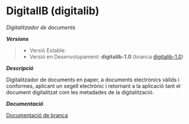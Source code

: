 # DigitalIB (digitalib)
 *Digitalitzador de documents*
 
 ***Versions***

> - Versió Estable:
> - Versió en Desenvolupament: __digitalib-1.0__ (branca [digitalib-1.0](../../tree/digitalib-1.0))


***Descripció***

Digitalitzador de documents en paper, a documents electrònics vàlids i conformes, aplicant un segell electrònic i retornant a la aplicació tant el document digitalitzat com les metadades de la digitalització.

***Documentació***

[Documentació de branca](../../tree/digitalib-1.0/README.md#documentaci%C3%B3)
